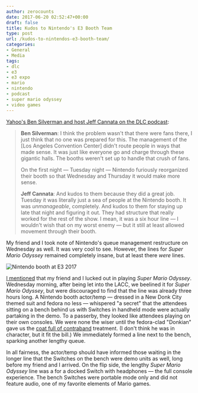 ```yaml
---
author: zerocounts
date: 2017-06-20 02:52:47+00:00
draft: false
title: Kudos to Nintendo's E3 Booth Team
type: post
url: /kudos-to-nintendos-e3-booth-team/
categories:
- General
- Media
tags:
- dlc
- e3
- e3 expo
- mario
- nintendo
- podcast
- super mario odyssey
- video games
---
```


[Yahoo's Ben Silverman and host Jeff Cannata on the DLC podcast](http://5by5.tv/dlc/185):

> **Ben Silverman**: I think the problem wasn't that there were fans there, I just think that no one was prepared for this. The management of the [Los Angeles Convention Center] didn't route people in ways that made sense. It was just like everyone go and charge through these gigantic halls. The booths weren't set up to handle that crush of fans.
>
> On the first night — Tuesday night — Nintendo furiously reorganized their booth so that Wednesday and Thursday it would make more sense.
>
> **Jeff Cannata**: And kudos to them because they did a great job. Tuesday it was literally just a sea of people at the Nintendo booth. It was _unmanageable_, completely. And kudos to them for staying up late that night and figuring it out. They had structure that really worked for the rest of the show. I mean, it was a six hour line — I wouldn't wish that on my worst enemy — but it still at least allowed movement through their booth.

My friend and I took note of Nintendo's queue management restructure on Wednesday as well. It was very cool to see. However, the lines for _Super Mario Odyssey_ remained completely insane, but at least there _were_ lines.

![Nintendo booth at E3 2017](/e3-2017-nintendo-booth.jpeg)

[I mentioned](/2017/06/19/e3-2017/) that my friend and I lucked out in playing _Super Mario Odyssey_. Wednesday morning, after being let into the LACC, we beelined it for _Super Mario Odyssey_, but were discouraged to find that the line was already three hours long. A Nintendo booth actor/temp — dressed in a New Donk City themed suit and fedora no less — whispered "a secret" that the attendees sitting on a bench behind us with Switches in handheld mode were actually partaking in the demo. To a passerby, they looked like attendees playing on their own consoles. We were none the wiser until the fedora-clad "Donkian" gave us the [coat full of contraband](http://tvtropes.org/pmwiki/pmwiki.php/Main/CoatFullOfContraband?from=Main.YouWannaBuyAWatch) treatment. (I don't think he was in character, but it fit the bill.) We immediately formed a line next to the bench, sparking another lengthy queue.

In all fairness, the actor/temp should have informed those waiting in the longer line that the Switches on the bench were demo units as well, long before my friend and I arrived. On the flip side, the lengthy _Super Mario Odyssey_ line was a for a docked Switch with headphones — the full console experience. The bench Switches were portable mode only and did not feature audio, one of my favorite elements of Mario games.